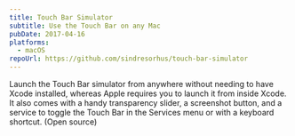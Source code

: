 ```yaml
---
title: Touch Bar Simulator
subtitle: Use the Touch Bar on any Mac
pubDate: 2017-04-16
platforms:
  - macOS
repoUrl: https://github.com/sindresorhus/touch-bar-simulator
---
```


Launch the Touch Bar simulator from anywhere without needing to have Xcode installed, whereas Apple requires you to launch it from inside Xcode. It also comes with a handy transparency slider, a screenshot button, and a service to toggle the Touch Bar in the Services menu or with a keyboard shortcut. (Open source)
